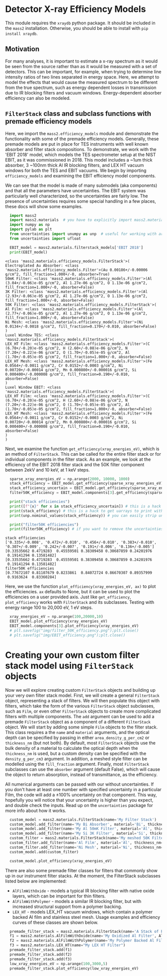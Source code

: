 # Detector X-ray Efficiency Models

This module requires the `xraydb` python package. It should be included in the `mass2` installation. Otherwise, you should be able to install with `pip install xraydb`.


## Motivation
For many analyses, it is important to estimate a x-ray spectrum as it would be seen from the source rather than as it would be measured with a set of detectors. This can be important, for example, when trying to determine line intensity ratios of two lines separated in energy space. Here, we attempt to model the effects that would cause the measured spectrum to be different from the true spectrum, such as energy dependent losses in transmission due to IR blocking filters and vacuum windows. Energy-dependent absorber efficiency can also be modeled.

## `FilterStack` class and subclass functions with premade efficiency models
Here, we import the `mass2.efficiency_models` module and demonstrate the functionality with some of the premade efficiency models.
Generally, these premade models are put in place for TES instruments with well known absorber and filter stack compositions.
To demonstrate, we work with the 'EBIT 2018' model, which models the TES spectrometer setup at the NIST EBIT, as it was commissioned in 2018.
This model includes a ~1um thick absorber, 3 ~100nm thick Al IR blocking filters, and LEX HT vacuum windows for both the TES and EBIT vacuums.
We begin by importing `efficiency_models` and examining the EBIT efficiency model components.

We can see that the model is made of many submodels (aka components) and that all the parameters have uncertainties.
The EBIT system was particularly well characterized, so the uncertainties are fairly low.
The presence of uncertainties requires some special handling in a few places, these docs will show some examples.

```python
  import mass2
  import mass2.materials  # you have to explicitly import mass2.materials
  import numpy as np
  import pylab as plt
  from uncertainties import unumpy as unp  # useful for working with arrays with uncertainties aka uarray
  from uncertainties import ufloat

  EBIT_model = mass2.materials.filterstack_models['EBIT 2018']
  print(EBIT_model)
```
```text
<class 'mass2.materials.efficiency_models.FilterStack'>(
Electroplated Au Absorber: <class 'mass2.materials.efficiency_models.Filter'>(Au 0.00186+/-0.00006 g/cm^2, fill_fraction=1.000+/-0, absorber=True)
50mK Filter: <class 'mass2.materials.efficiency_models.Filter'>(Al (3.04+/-0.06)e-05 g/cm^2, Al 1.27e-06 g/cm^2, O 1.13e-06 g/cm^2, fill_fraction=1.000+/-0, absorber=False)
3K Filter: <class 'mass2.materials.efficiency_models.Filter'>(Al (2.93+/-0.06)e-05 g/cm^2, Al 1.27e-06 g/cm^2, O 1.13e-06 g/cm^2, fill_fraction=1.000+/-0, absorber=False)
50K Filter: <class 'mass2.materials.efficiency_models.FilterStack'>(
Al Film: <class 'mass2.materials.efficiency_models.Filter'>(Al (2.77+/-0.06)e-05 g/cm^2, Al 1.27e-06 g/cm^2, O 1.13e-06 g/cm^2, fill_fraction=1.000+/-0, absorber=False)
Ni Mesh: <class 'mass2.materials.efficiency_models.Filter'>(Ni 0.0134+/-0.0018 g/cm^2, fill_fraction=0.170+/-0.010, absorber=False)
)
Luxel Window TES: <class 'mass2.materials.efficiency_models.FilterStack'>(
LEX_HT Film: <class 'mass2.materials.efficiency_models.Filter'>(C (6.70+/-0.20)e-05 g/cm^2, H (2.60+/-0.08)e-06 g/cm^2, N (7.20+/-0.22)e-06 g/cm^2, O (1.70+/-0.05)e-05 g/cm^2, Al (1.70+/-0.05)e-05 g/cm^2, fill_fraction=1.000+/-0, absorber=False)
LEX_HT Mesh: <class 'mass2.materials.efficiency_models.Filter'>(Fe 0.0564+/-0.0011 g/cm^2, Cr 0.0152+/-0.0003 g/cm^2, Ni 0.00720+/-0.00014 g/cm^2, Mn 0.000800+/-0.000016 g/cm^2, Si 0.000400+/-0.000008 g/cm^2, fill_fraction=0.190+/-0.010, absorber=False)
)
Luxel Window EBIT: <class 'mass2.materials.efficiency_models.FilterStack'>(
LEX_HT Film: <class 'mass2.materials.efficiency_models.Filter'>(C (6.70+/-0.20)e-05 g/cm^2, H (2.60+/-0.08)e-06 g/cm^2, N (7.20+/-0.22)e-06 g/cm^2, O (1.70+/-0.05)e-05 g/cm^2, Al (1.70+/-0.05)e-05 g/cm^2, fill_fraction=1.000+/-0, absorber=False)
LEX_HT Mesh: <class 'mass2.materials.efficiency_models.Filter'>(Fe 0.0564+/-0.0011 g/cm^2, Cr 0.0152+/-0.0003 g/cm^2, Ni 0.00720+/-0.00014 g/cm^2, Mn 0.000800+/-0.000016 g/cm^2, Si 0.000400+/-0.000008 g/cm^2, fill_fraction=0.190+/-0.010, absorber=False)
)
)
```

Next, we examine the function `get_efficiency(xray_energies_eV)`, which is an method of `FilterStack`. This can be called for the entire filter stack or for individual components in the filter stack. As an example, we look at the efficiency of the EBIT 2018 filter stack and the 50K filter component between 2ekV and 10 keV, at 1 keV steps.

```python
  sparse_xray_energies_eV = np.arange(2000, 10000, 1000)
  stack_efficiency = EBIT_model.get_efficiency(sparse_xray_energies_eV)
  stack_efficiency_uncertain = EBIT_model.get_efficiency(sparse_xray_energies_eV, uncertain=True) # you have to opt into getting uncertainties out
  filter50K_efficiency = EBIT_model.components[3].get_efficiency(sparse_xray_energies_eV)

  print("stack efficiencies")
  print([f"{x}" for x in stack_efficiency_uncertain]) # this is a hack to get uarrays to print with auto chosen number of sig figs
  print(stack_efficiency) # this is a hack to get uarrays to print with auto chosen number of sig figs
  print(unp.nominal_values(stack_efficiency)) # you can easily strip uncertainties, see uncertains package docs for more info

  print("filter50K efficiencies")
  print(filter50K_efficiency) # if you want to remove the uncertainties, eg for plotting
```

```text
stack efficiencies
['0.335+/-0.008', '0.472+/-0.010', '0.456+/-0.010', '0.383+/-0.010', '0.307+/-0.009', '0.242+/-0.007', '0.191+/-0.006', '0.136+/-0.005']
[0.33535662 0.4719283  0.45559501 0.38309458 0.30687859 0.24201976
 0.19141294 0.13581482]
[0.33535662 0.4719283  0.45559501 0.38309458 0.30687859 0.24201976
 0.19141294 0.13581482]
filter50K efficiencies
[0.77672107 0.81107679 0.8233861  0.84072724 0.86670307 0.89357999
 0.9163624  0.83360284]
 ```

Here, we use the function `plot_efficiency(xray_energies_eV, ax)` to plot the efficiencies.
`ax` defaults to None, but it can be used to plot the efficiencies on a user provided axis.
Just like `get_efficiency`, `plot_efficiency` works with `FilterStack` and its subclasses.
Testing with energy range 100 to 20,000 eV, 1 eV steps.

```python
  xray_energies_eV = np.arange(100,20000,10)
  EBIT_model.plot_efficiency(xray_energies_eV)
  EBIT_model.components[3].plot_efficiency(xray_energies_eV)
  # plt.savefig("img/filter_50K_efficiency.png");plt.close()
  # plt.savefig("img/EBIT_efficiency.png");plt.close()
```

<!-- TODO: make embedded images work
 .. image:: img/EBIT_efficiency.png
  :width: 40%

.. image:: img/filter_50K_efficiency.png
  :width: 40% -->

# Creating your own custom filter stack model using `FilterStack` objects
Now we will explore creating custom `FilterStack` objects and building up your very own filter stack model.
First, we will create a general `FilterStack` object, representing a stack of filters.
We will then populate this object with filters, which take the form of the various `FilterStack` object subclasses, such as `Film`,
or even other `FilterStack` objects to create more complicated filters with multiple components.
The `add` argument can be used to add a premade `FilterStack` object as a component of a different `FilterStack` object.
We will start by adding some simple `Film` objects to the filter stack.
This class requires a the `name` and `material` arguments, and the optical depth can be specified by passing in either
`area_density_g_per_cm2` or `thickness_nm` (but not both).
By default, most `FilterStack` objects use the bulk density of a material to calculate the optical depth when the `thickness_nm` is used,
but a custom density can be specified with the `density_g_per_cm3` argument.
In addition, a meshed style filter can be modelled using the `fill_fraction` argument.
Finally, most `FilterStack` subclasses can use the `absorber` argument (default False), which will cause the object to return absorption,
instead of transmittance, as the efficiency.

All numerical arguments can be passed with our without uncertainties. If you don't have at least one number with specified uncertainty in
a particular Film, the code will add a ±100% uncertainty on that component. This way, hopefully you will notice that your uncertainty is higher than you expect, and double check the inputs. Read up on the `uncertainties` package for more info about how it works.

```python
  custom_model = mass2.materials.FilterStack(name='My Filter Stack')
  custom_model.add_filter(name='My Bi Absorber', material='Bi', thickness_nm=ufloat(4.0e3, .1e3), absorber=True)
  custom_model.add_filter(name='My Al 50mK Filter', material='Al', thickness_nm=ufloat(100.0, 10))
  custom_model.add_filter(name='My Si 3K Filter', material='Si', thickness_nm=ufloat(500.0, 2))
  custom_filter = mass2.materials.FilterStack(name='My meshed 50K Filter')
  custom_filter.add_filter(name='Al Film', material='Al', thickness_nm=ufloat(100.0, 10))
  custom_filter.add_filter(name='Ni Mesh', material='Ni', thickness_nm=ufloat(10.0e3, .1e3), fill_fraction=ufloat(0.2, 0.01))
  custom_model.add(custom_filter)

  custom_model.plot_efficiency(xray_energies_eV)
```
  <!-- plt.savefig("img/custom_filter_stack.png");plt.close() -->


There are also some premade filter classes for filters that commonly show up in our instrument filter stacks.
At the moment, the FilterStack subclasses listed below are implemented:
- `AlFilmWithOxide` - models a typical IR blocking filter with native oxide layers, which can be important for thin filters.
- `AlFilmWithPolymer` - models a similar IR blocking filter, but with increased structural support from a polymer backing.
- `LEX_HT` - models LEX_HT vacuum windows, which contain a polymer backed Al film and stainless steel mesh.
Usage examples and efficiency curves of these classes are shown below.

```python
  premade_filter_stack = mass2.materials.FilterStack(name='A Stack of Premade Filters')
  f1 = mass2.materials.AlFilmWithOxide(name='My Oxidized Al Filter', Al_thickness_nm=50.0)
  f2 = mass2.materials.AlFilmWithPolymer(name='My Polymer Backed Al Filter', Al_thickness_nm=100.0, polymer_thickness_nm=200.0)
  f3 = mass2.materials.LEX_HT(name="My LEX HT Filter")
  premade_filter_stack.add(f1)
  premade_filter_stack.add(f2)
  premade_filter_stack.add(f3)
  low_xray_energies_eV = np.arange(100,3000,5)
  premade_filter_stack.plot_efficiency(low_xray_energies_eV)
```
  <!-- plt.savefig("img/premade_stack.png");plt.close() -->

<!-- .. image:: img/premade_stack.png
  :width: 40%

.. image:: img/custom_filter_stack.png
  :width: 40% -->

<!--
  # will fail tests if any figs are open
  if (n := len(plt.get_fignums())) != 0:
      print(f"{n} figs left open") -->

